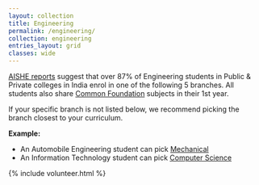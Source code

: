 ```yaml
---
layout: collection
title: Engineering
permalink: /engineering/
collection: engineering
entries_layout: grid
classes: wide
---
```

[AISHE reports](https://www.education.gov.in/sites/upload_files/mhrd/files/statistics-new/AISHE%20Final%20Report%202018-19.pdf) suggest that over 87% of Engineering students in Public & Private colleges in India enrol in one of the following 5 branches. All students also share <a href="/engineering/0_common/">Common Foundation</a> subjects in their 1st year.

If your specific branch is not listed below, we recommend picking the branch closest to your curriculum.

**Example:**
- An Automobile Engineering student can pick <a href="/engineering/mechanical/">Mechanical</a>
- An Information Technology student can pick <a href="/engineering/computer/">Computer Science</a>

{% include volunteer.html %}